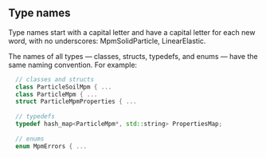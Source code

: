 ## Type names

Type names start with a capital letter and have a capital letter for each new word, with no underscores: MpmSolidParticle, LinearElastic.

The names of all types — classes, structs, typedefs, and enums — have the same naming convention. 
For example: 

```cpp
  // classes and structs
  class ParticleSoilMpm { ...
  class ParticleMpm { ...
  struct ParticleMpmProperties { ...
  
  // typedefs
  typedef hash_map<ParticleMpm*, std::string> PropertiesMap;
  
  // enums
  enum MpmErrors { ...
```
